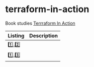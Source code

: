 # terraform-in-action

Book studies [Terrraform In Action](https://www.manning.com/books/terraform-in-action)

| Listing | Description |
|---------|-------------|
| [:one:.:two:](listing-1.2) | |
| [:one:.:three:](listing-1.3) | |
